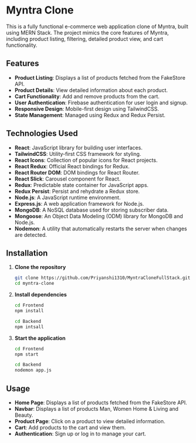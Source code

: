 # Myntra Clone

This is a fully functional e-commerce web application clone of Myntra, built using MERN Stack. The project mimics the core features of Myntra, including product listing, filtering, detailed product view, and cart functionality.


## Features

- **Product Listing**: Displays a list of products fetched from the FakeStore API.
- **Product Details**: View detailed information about each product.
- **Cart Functionality**: Add and remove products from the cart.
- **User Authentication**: Firebase authentication for user login and signup.
- **Responsive Design**: Mobile-first design using TailwindCSS.
- **State Management**: Managed using Redux and Redux Persist.

## Technologies Used

- **React**: JavaScript library for building user interfaces.
- **TailwindCSS**: Utility-first CSS framework for styling.
- **React Icons**: Collection of popular icons for React projects.
- **React Redux**: Official React bindings for Redux.
- **React Router DOM**: DOM bindings for React Router.
- **React Slick**: Carousel component for React.
- **Redux**: Predictable state container for JavaScript apps.
- **Redux Persist**: Persist and rehydrate a Redux store.
- **Node.js**: A JavaScript runtime environment.
- **Express.js**: A web application framework for Node.js.
- **MongoDB**: A NoSQL database used for storing subscriber data.
- **Mongoose**: An Object Data Modeling (ODM) library for MongoDB and Node.js.
- **Nodemon**: A utility that automatically restarts the server when changes are detected.

## Installation

1. **Clone the repository**

   ```sh
   git clone https://github.com/Priyanshi1310/MyntraCloneFullStack.git
   cd myntra-clone
   ```

2. **Install dependencies**

   ```sh
   cd Frontend
   npm install
   ```
   ```sh
   cd Backend
   npm intsall
   ```

3. **Start the application**

   ```sh
   cd Frontend
   npm start
   ```
   ```sh
   cd Backend
   nodemon app.js
   ```

## Usage

- **Home Page**: Displays a list of products fetched from the FakeStore API.
- **Navbar**: Displays a list of products Man, Women Home & Living and Beauty.
- **Product Page**: Click on a product to view detailed information.
- **Cart**: Add products to the cart and view them.
- **Authentication**: Sign up or log in to manage your cart.

